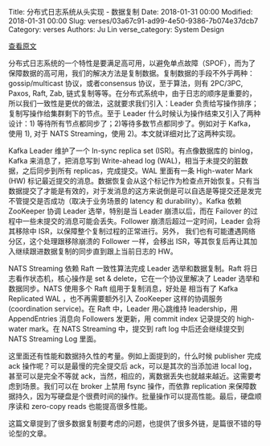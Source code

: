 Title: 分布式日志系统从头实现 - 数据复制
Date: 2018-01-31 00:00
Modified: 2018-01-31 00:00
Slug: verses/03a67c91-ad99-4e50-9386-7b074e37dcb7
Category: verses
Authors: Ju Lin
verse_category: System Design

[查看原文](https://bravenewgeek.com/building-a-distributed-log-from-scratch-part-2-data-replication/)

分布式日志系统的一个特性是要满足高可用，以避免单点故障（SPOF），而为了保障数据的高可用，我们的解决方法是复制数据。复制数据的手段不外乎两种：gossip/multicast 协议，或者consensus 协议，至于算法，则有 2PC/3PC, Paxos, Raft, Zab, 链式复制等等。在分布式系统中，由于日志的顺序是重要的，所以我们一致性是更优的做法，这就要求我们引入：Leader 负责给写操作排序；复制写操作给集群剩下的节点。至于 Leader 什么时候认为操作结束又引入了两种设计：1) 等待所有节点都同步了；2)等待多数节点都同步了。例如对于 Kafka，使用 1), 对于 NATS Streaming，使用 2)。本文就详细对比了这两种实现。

Kafka Leader 维护了一个 In-sync replica set (ISR)。有点像数据库的 binlog，Kafka 来消息了，把消息写到 Write-ahead log (WAL)，相当于未提交的脏数据，之后同步到所有 replicas，完成提交。WAL 里面有一条 High-water Mark (HW) 标记最近提交的消息。数据恢复会从这个标记作为检查点开始恢复。只有当数据提交了才能是有效的，对于发消息的这方来说倒是可以自选是等提交还是发完不管提交是否成功（取决于业务场景的 latency 和 durability）。Kafka 依赖 ZooKeeper 协调 Leader 选举，特别是当 Leader 崩溃以后，而在 Failover 的过程中一些未提交的消息可能会丢失。Follower 崩溃后超过一定时间，Leader 会将其移除中 ISR，以保障整个复制过程的正常进行。另外， 我们也有可能遭遇网络分区，这个处理跟移除崩溃的 Follower 一样，会移出 ISR，等其恢复后再让其加入继续跟进数据复制的同步直到跟上当前日志的 HW。

NATS Streaming 依赖 Raft 一致性算法完成 Leader 选举和数据复制。Raft 将日志看作状态机，核心操作是 set & delete，它在一个协议里解决了 Leader 选举和数据同步。NATS 使用多个 Raft 组用于复制消息，好处是 相当有了 Kafka Replicated WAL ，也不再需要额外引入 ZooKeeper 这样的协调服务(coordination service)。在 Raft 中，Leader 用心跳维持 leadership，用 AppendEntries 消息向 Followers 发更新，用 commit index 记录提交的 high-water mark。在 NATS Streaming 中，提交到 raft log 中后还会继续提交到 NATS Streaming Log 里面。

这里面还有性能和数据持久性的考量。例如上面提到的，什么时候 publisher 完成 ack 操作呢？可以是最慢的完全提交后 ack，可以是其次的当添加进 local log，甚至可以是完全不等就 ack，当然，相应的，离数据丢失也就越来越近。这需要考虑到场景。我们可以在 broker 上禁用 fsync 操作，而依靠 replication 来保障数据持久，因为写硬盘是个很费时间的操作。批量操作可以提高性能。最后，硬盘顺序读和 zero-copy reads 也能提高很多性能。

这篇文章提到了很多数据复制要考虑的问题，也提供了很多外链，是篇很不错的导论型的文章。